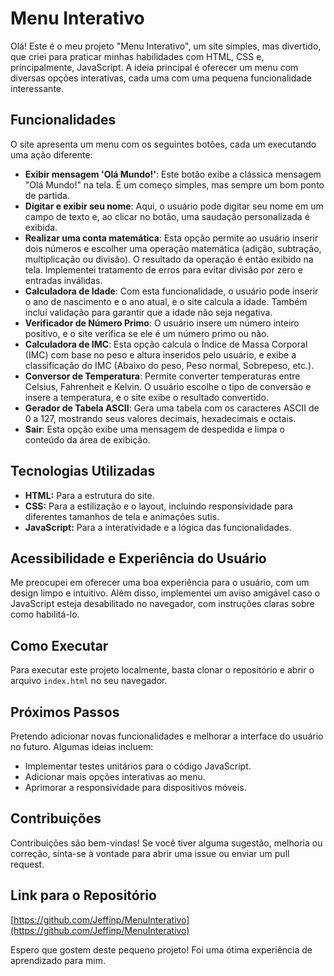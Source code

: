 # Menu Interativo

Olá! Este é o meu projeto "Menu Interativo", um site simples, mas divertido, que criei para praticar minhas habilidades com HTML, CSS e, principalmente, JavaScript. A ideia principal é oferecer um menu com diversas opções interativas, cada uma com uma pequena funcionalidade interessante.

## Funcionalidades

O site apresenta um menu com os seguintes botões, cada um executando uma ação diferente:

*   **Exibir mensagem 'Olá Mundo!'**: Este botão exibe a clássica mensagem "Olá Mundo!" na tela. É um começo simples, mas sempre um bom ponto de partida.
*   **Digitar e exibir seu nome**: Aqui, o usuário pode digitar seu nome em um campo de texto e, ao clicar no botão, uma saudação personalizada é exibida.
*   **Realizar uma conta matemática**: Esta opção permite ao usuário inserir dois números e escolher uma operação matemática (adição, subtração, multiplicação ou divisão). O resultado da operação é então exibido na tela. Implementei tratamento de erros para evitar divisão por zero e entradas inválidas.
*   **Calculadora de Idade**: Com esta funcionalidade, o usuário pode inserir o ano de nascimento e o ano atual, e o site calcula a idade. Também incluí validação para garantir que a idade não seja negativa.
*   **Verificador de Número Primo**: O usuário insere um número inteiro positivo, e o site verifica se ele é um número primo ou não.
*   **Calculadora de IMC**: Esta opção calcula o Índice de Massa Corporal (IMC) com base no peso e altura inseridos pelo usuário, e exibe a classificação do IMC (Abaixo do peso, Peso normal, Sobrepeso, etc.).
*   **Conversor de Temperatura**: Permite converter temperaturas entre Celsius, Fahrenheit e Kelvin. O usuário escolhe o tipo de conversão e insere a temperatura, e o site exibe o resultado convertido.
*   **Gerador de Tabela ASCII**: Gera uma tabela com os caracteres ASCII de 0 a 127, mostrando seus valores decimais, hexadecimais e octais.
*   **Sair**: Esta opção exibe uma mensagem de despedida e limpa o conteúdo da área de exibição.

## Tecnologias Utilizadas

*   **HTML:** Para a estrutura do site.
*   **CSS:** Para a estilização e o layout, incluindo responsividade para diferentes tamanhos de tela e animações sutis.
*   **JavaScript:** Para a interatividade e a lógica das funcionalidades.

## Acessibilidade e Experiência do Usuário

Me preocupei em oferecer uma boa experiência para o usuário, com um design limpo e intuitivo. Além disso, implementei um aviso amigável caso o JavaScript esteja desabilitado no navegador, com instruções claras sobre como habilitá-lo.

## Como Executar

Para executar este projeto localmente, basta clonar o repositório e abrir o arquivo `index.html` no seu navegador.

## Próximos Passos

Pretendo adicionar novas funcionalidades e melhorar a interface do usuário no futuro. Algumas ideias incluem:

*   Implementar testes unitários para o código JavaScript.
*   Adicionar mais opções interativas ao menu.
*   Aprimorar a responsividade para dispositivos móveis.

## Contribuições

Contribuições são bem-vindas! Se você tiver alguma sugestão, melhoria ou correção, sinta-se à vontade para abrir uma issue ou enviar um pull request.

## Link para o Repositório

[https://github.com/Jeffinp/MenuInterativo](https://github.com/Jeffinp/MenuInterativo)

Espero que gostem deste pequeno projeto! Foi uma ótima experiência de aprendizado para mim.
